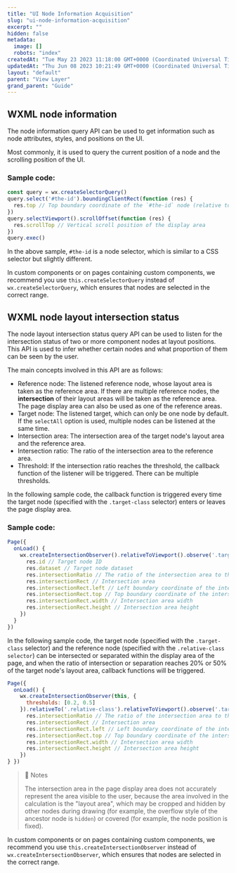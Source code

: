 ```yaml
---
title: "UI Node Information Acquisition"
slug: "ui-node-information-acquisition"
excerpt: ""
hidden: false
metadata: 
  image: []
  robots: "index"
createdAt: "Tue May 23 2023 11:18:00 GMT+0000 (Coordinated Universal Time)"
updatedAt: "Thu Jun 08 2023 10:21:49 GMT+0000 (Coordinated Universal Time)"
layout: "default"
parent: "View Layer"
grand_parent: "Guide"
---
```

## WXML node information

The node information query API can be used to get information such as node attributes, styles, and positions on the UI.

Most commonly, it is used to query the current position of a node and the scrolling position of the UI.

### Sample code:

```javascript
const query = wx.createSelectorQuery()
query.select('#the-id').boundingClientRect(function (res) {
  res.top // Top boundary coordinate of the `#the-id` node (relative to the display area)
})
query.selectViewport().scrollOffset(function (res) {
  res.scrollTop // Vertical scroll position of the display area
})
query.exec()
```

In the above sample, `#the-id` is a node selector, which is similar to a CSS selector but slightly different.

In custom components or on pages containing custom components, we recommend you use `this.createSelectorQuery` instead of `wx.createSelectorQuery`, which ensures that nodes are selected in the correct range.

## WXML node layout intersection status

The node layout intersection status query API can be used to listen for the intersection status of two or more component nodes at layout positions. This API is used to infer whether certain nodes and what proportion of them can be seen by the user.

The main concepts involved in this API are as follows:

- Reference node: The listened reference node, whose layout area is taken as the reference area. If there are multiple reference nodes, the **intersection** of their layout areas will be taken as the reference area. The page display area can also be used as one of the reference areas.
- Target node: The listened target, which can only be one node by default. If the `selectAll` option is used, multiple nodes can be listened at the same time.
- Intersection area: The intersection area of the target node's layout area and the reference area.
- Intersection ratio: The ratio of the intersection area to the reference area.
- Threshold: If the intersection ratio reaches the threshold, the callback function of the listener will be triggered. There can be multiple thresholds.

In the following sample code, the callback function is triggered every time the target node (specified with the `.target-class` selector) enters or leaves the page display area.

### Sample code:

```javascript
Page({
  onLoad() {
    wx.createIntersectionObserver().relativeToViewport().observe('.target-class', (res) => {
      res.id // Target node ID
      res.dataset // Target node dataset
      res.intersectionRatio // The ratio of the intersection area to the layout area of the target node
      res.intersectionRect // Intersection area
      res.intersectionRect.left // Left boundary coordinate of the intersection area
      res.intersectionRect.top // Top boundary coordinate of the intersection area
      res.intersectionRect.width // Intersection area width
      res.intersectionRect.height // Intersection area height
	}) 
  }
})
```

In the following sample code, the target node (specified with the `.target-class` selector) and the reference node (specified with the `.relative-class selector`) can be intersected or separated within the display area of the page, and when the ratio of intersection or separation reaches 20% or 50% of the target node's layout area, callback functions will be triggered.

```javascript
Page({
  onLoad() {
    wx.createIntersectionObserver(this, {
      thresholds: [0.2, 0.5]
    }).relativeTo('.relative-class').relativeToViewport().observe('.target-class', (res) => {
      res.intersectionRatio // The ratio of the intersection area to the layout area of the target node
      res.intersectionRect // Intersection area
      res.intersectionRect.left // Left boundary coordinate of the intersection area
      res.intersectionRect.top // Top boundary coordinate of the intersection area
      res.intersectionRect.width // Intersection area width
      res.intersectionRect.height // Intersection area height
    })
} })
```

> 📘 Notes
> 
> The intersection area in the page display area does not accurately represent the area visible to the user, because the area involved in the calculation is the "layout area", which may be cropped and hidden by other nodes during drawing (for example, the overflow style of the ancestor node is `hidden`) or covered (for example, the node position is fixed).

In custom components or on pages containing custom components, we recommend you use `this.createIntersectionObserver` instead of `wx.createIntersectionObserver`, which ensures that nodes are selected in the correct range.
